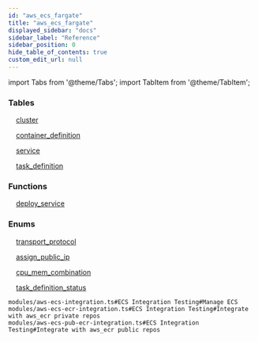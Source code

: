 ```yaml
---
id: "aws_ecs_fargate"
title: "aws_ecs_fargate"
displayed_sidebar: "docs"
sidebar_label: "Reference"
sidebar_position: 0
hide_table_of_contents: true
custom_edit_url: null
---
```


import Tabs from '@theme/Tabs';
import TabItem from '@theme/TabItem';

<Tabs>
  <TabItem value="Components" label="Components" default>

### Tables

    [cluster](../../classes/aws_ecs_fargate_entity_cluster.Cluster)

    [container_definition](../../classes/aws_ecs_fargate_entity_container_definition.ContainerDefinition)

    [service](../../classes/aws_ecs_fargate_entity_service.Service)

    [task_definition](../../classes/aws_ecs_fargate_entity_task_definition.TaskDefinition)

### Functions
    [deploy_service](../../classes/aws_ecs_fargate_rpcs_deploy_service.DeployServiceRPC)

### Enums
    [transport_protocol](../../enums/aws_ecs_fargate_entity_container_definition.TransportProtocol)

    [assign_public_ip](../../enums/aws_ecs_fargate_entity_service.AssignPublicIp)

    [cpu_mem_combination](../../enums/aws_ecs_fargate_entity_task_definition.CpuMemCombination)

    [task_definition_status](../../enums/aws_ecs_fargate_entity_task_definition.TaskDefinitionStatus)

</TabItem>
  <TabItem value="Code examples" label="Code examples">

```testdoc
modules/aws-ecs-integration.ts#ECS Integration Testing#Manage ECS
modules/aws-ecs-ecr-integration.ts#ECS Integration Testing#Integrate with aws_ecr private repos
modules/aws-ecs-pub-ecr-integration.ts#ECS Integration Testing#Integrate with aws_ecr public repos

```

</TabItem>
</Tabs>
